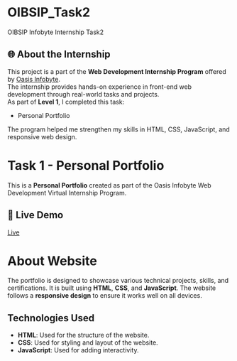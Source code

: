 # OIBSIP_Task2
OIBSIP Infobyte Internship Task2

## 🌐 About the Internship

This project is a part of the **Web Development Internship Program** offered by [Oasis Infobyte](https://oasisinfobyte.com/).  
The internship provides hands-on experience in front-end web development through real-world tasks and projects.  
As part of **Level 1**, I completed this task:
  
- Personal Portfolio 

The program helped me strengthen my skills in HTML, CSS, JavaScript, and responsive web design.

# Task 1 - Personal Portfolio

This is a **Personal Portfolio** created as part of the Oasis Infobyte Web Development Virtual Internship Program.

## 🔗 Live Demo

[Live](https://patelkrishna1922.github.io/OIBSIP_Task2/)

# About Website

The portfolio is designed to showcase various technical projects, skills, and certifications. It is built using **HTML**, **CSS**, and **JavaScript**. The website follows a **responsive design** to ensure it works well on all devices.


## Technologies Used

- **HTML**: Used for the structure of the website.
- **CSS**: Used for styling and layout of the website.
- **JavaScript**: Used for adding interactivity.









